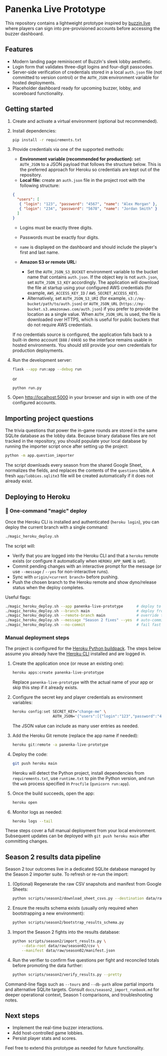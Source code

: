 # Panenka Live Prototype

This repository contains a lightweight prototype inspired by [buzzin.live](https://buzzin.live/) where players can sign into pre-provisioned accounts before accessing the buzzer dashboard.

## Features

- Modern landing page reminiscent of BuzzIn's sleek lobby aesthetic.
- Login form that validates three-digit logins and four-digit passcodes.
- Server-side verification of credentials stored in a local `auth.json` file (not committed to version control) or the `AUTH_JSON` environment variable for hosted deployments.
- Placeholder dashboard ready for upcoming buzzer, lobby, and scoreboard functionality.

## Getting started

1. Create and activate a virtual environment (optional but recommended).
2. Install dependencies:

   ```bash
   pip install -r requirements.txt
   ```

3. Provide credentials via one of the supported methods:

   - **Environment variable (recommended for production):** set `AUTH_JSON` to a JSON payload that follows the structure below. This is the preferred approach for Heroku so credentials are kept out of the repository.
   - **Local file:** create an `auth.json` file in the project root with the following structure:

   ```json
   {
     "users": [
      { "login": "123", "password": "4567", "name": "Alex Morgan" },
      { "login": "234", "password": "5678", "name": "Jordan Smith" }
     ]
   }
   ```

   - Logins must be exactly three digits.
   - Passwords must be exactly four digits.
   - `name` is displayed on the dashboard and should include the player's first and last name.

   - **Amazon S3 or remote URL:**
     - Set the `AUTH_JSON_S3_BUCKET` environment variable to the bucket name that contains `auth.json`. If the object key is
       not `auth.json`, set `AUTH_JSON_S3_KEY` accordingly. The application will download the file at startup using your
       configured AWS credentials (for example, `AWS_ACCESS_KEY_ID` / `AWS_SECRET_ACCESS_KEY`).
     - Alternatively, set `AUTH_JSON_S3_URI` (for example, `s3://my-bucket/path/to/auth.json`) or `AUTH_JSON_URL`
       (`https://my-bucket.s3.amazonaws.com/auth.json`) if you prefer to provide the location as a single value. When
       `AUTH_JSON_URL` is used, the file is downloaded over HTTPS, which is useful for public buckets that do not require
       AWS credentials.

   If no credentials source is configured, the application falls back to a built-in demo
   account (`888` / `6969`) so the interface remains usable in hosted environments. You
   should still provide your own credentials for production deployments.

4. Run the development server:

   ```bash
   flask --app run:app --debug run
   ```

   or

   ```bash
   python run.py
   ```

5. Open [http://localhost:5000](http://localhost:5000) in your browser and sign in with one of the configured accounts.

## Importing project questions

The trivia questions that power the in-game rounds are stored in the same SQLite
database as the lobby data. Because binary database files are not tracked in
the repository, you should populate your local database by running the importer
script once after setting up the project:

```bash
python -m app.question_importer
```

The script downloads every season from the shared Google Sheet, normalizes the
fields, and replaces the contents of the `questions` table. A fresh
`app/lobbies.sqlite3` file will be created automatically if it does not already
exist.

## Deploying to Heroku

### 🚀 One-command "magic" deploy

Once the Heroku CLI is installed and authenticated (`heroku login`), you can deploy the current branch with a single command:

```bash
./magic_heroku_deploy.sh
```

The script will:

- Verify that you are logged into the Heroku CLI and that a `heroku` remote exists (or configure it automatically when `HEROKU_APP_NAME` is set).
- Commit pending changes with an interactive prompt for the message (or use `--message` / `--yes` for non-interactive runs).
- Sync with `origin/<current branch>` before pushing.
- Push the chosen branch to the Heroku remote and show dyno/release status when the deploy completes.

Useful flags:

```bash
./magic_heroku_deploy.sh --app panenka-live-prototype      # deploy to a specific app
./magic_heroku_deploy.sh --branch main                     # deploy from a specific local branch
./magic_heroku_deploy.sh --remote-branch main              # override the remote branch (default: main)
./magic_heroku_deploy.sh --message "Season 2 fixes" --yes  # auto-commit with a preset message
./magic_heroku_deploy.sh --no-commit                       # fail fast if the working tree is dirty
```

### Manual deployment steps

The project is configured for the [Heroku Python buildpack](https://devcenter.heroku.com/articles/getting-started-with-python). The steps below assume you already have the [Heroku CLI](https://devcenter.heroku.com/articles/heroku-cli) installed and are logged in.

1. Create the application once (or reuse an existing one):

   ```bash
   heroku apps:create panenka-live-prototype
   ```

   Replace `panenka-live-prototype` with the actual name of your app or skip this step if it already exists.

2. Configure the secret key and player credentials as environment variables:

   ```bash
   heroku config:set SECRET_KEY="change-me" \
                     AUTH_JSON='{"users":[{"login":"123","password":"4567","name":"Alex Morgan"}]}'
   ```

   The JSON value can include as many user entries as needed.

3. Add the Heroku Git remote (replace the app name if needed):

   ```bash
   heroku git:remote -a panenka-live-prototype
   ```

4. Deploy the code:

   ```bash
   git push heroku main
   ```

   Heroku will detect the Python project, install dependencies from `requirements.txt`, use `runtime.txt` to pin the Python version, and run the `web` process specified in `Procfile` (`gunicorn run:app`).

5. Once the build succeeds, open the app:

   ```bash
   heroku open
   ```

6. Monitor logs as needed:

   ```bash
   heroku logs --tail
   ```

These steps cover a full manual deployment from your local environment. Subsequent updates can be deployed with `git push heroku main` after committing changes.

## Season 2 results data pipeline

Season 2 tour outcomes live in a dedicated SQLite database managed by the Season 2 importer suite. To refresh or re-run the import:

1. (Optional) Regenerate the raw CSV snapshots and manifest from Google Sheets:

   ```bash
   python scripts/season2/download_sheet_csvs.py --destination data/raw/season02
   ```

2. Ensure the results schema exists (usually only required when bootstrapping a new environment):

   ```bash
   python scripts/season2/bootstrap_results_schema.py
   ```

3. Import the Season 2 fights into the results database:

   ```bash
   python scripts/season2/import_results.py \
       --data-root data/raw/season02/csv \
       --manifest data/raw/season02/manifest.json
   ```

4. Run the verifier to confirm five questions per fight and reconciled totals before promoting the data further:

   ```bash
   python scripts/season2/verify_results.py --pretty
   ```

Command-line flags such as `--tours` and `--db-path` allow partial imports and alternative SQLite targets. Consult `docs/season2_import_runbook.md` for deeper operational context, Season 1 comparisons, and troubleshooting notes.

## Next steps

- Implement the real-time buzzer interactions.
- Add host-controlled game lobbies.
- Persist player stats and scores.

Feel free to extend this prototype as needed for future functionality.
